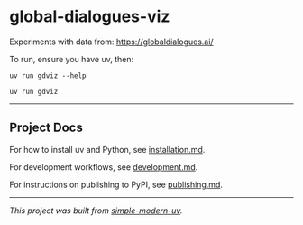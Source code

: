 # global-dialogues-viz

Experiments with data from: https://globaldialogues.ai/

To run, ensure you have uv, then:

```shell
uv run gdviz --help

uv run gdviz
```

* * *

## Project Docs

For how to install uv and Python, see [installation.md](installation.md).

For development workflows, see [development.md](development.md).

For instructions on publishing to PyPI, see [publishing.md](publishing.md).

* * *

*This project was built from
[simple-modern-uv](https://github.com/jlevy/simple-modern-uv).*
```
```
